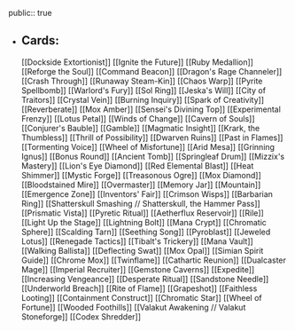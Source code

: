 public:: true
- ## Cards:
	[[Dockside Extortionist]]
	[[Ignite the Future]]
	[[Ruby Medallion]]
	[[Reforge the Soul]]
	[[Command Beacon]]
	[[Dragon's Rage Channeler]]
	[[Crash Through]]
	[[Runaway Steam-Kin]]
	[[Chaos Warp]]
	[[Pyrite Spellbomb]]
	[[Warlord's Fury]]
	[[Sol Ring]]
	[[Jeska's Will]]
	[[City of Traitors]]
	[[Crystal Vein]]
	[[Burning Inquiry]]
	[[Spark of Creativity]]
	[[Reverberate]]
	[[Mox Amber]]
	[[Sensei's Divining Top]]
	[[Experimental Frenzy]]
	[[Lotus Petal]]
	[[Winds of Change]]
	[[Cavern of Souls]]
	[[Conjurer's Bauble]]
	[[Gamble]]
	[[Magmatic Insight]]
	[[Krark, the Thumbless]]
	[[Thrill of Possibility]]
	[[Dwarven Ruins]]
	[[Past in Flames]]
	[[Tormenting Voice]]
	[[Wheel of Misfortune]]
	[[Arid Mesa]]
	[[Grinning Ignus]]
	[[Bonus Round]]
	[[Ancient Tomb]]
	[[Springleaf Drum]]
	[[Mizzix's Mastery]]
	[[Lion's Eye Diamond]]
	[[Red Elemental Blast]]
	[[Heat Shimmer]]
	[[Mystic Forge]]
	[[Treasonous Ogre]]
	[[Mox Diamond]]
	[[Bloodstained Mire]]
	[[Overmaster]]
	[[Memory Jar]]
	[[Mountain]]
	[[Emergence Zone]]
	[[Inventors' Fair]]
	[[Crimson Wisps]]
	[[Barbarian Ring]]
	[[Shatterskull Smashing // Shatterskull, the Hammer Pass]]
	[[Prismatic Vista]]
	[[Pyretic Ritual]]
	[[Aetherflux Reservoir]]
	[[Rile]]
	[[Light Up the Stage]]
	[[Lightning Bolt]]
	[[Mana Crypt]]
	[[Chromatic Sphere]]
	[[Scalding Tarn]]
	[[Seething Song]]
	[[Pyroblast]]
	[[Jeweled Lotus]]
	[[Renegade Tactics]]
	[[Tibalt's Trickery]]
	[[Mana Vault]]
	[[Walking Ballista]]
	[[Deflecting Swat]]
	[[Mox Opal]]
	[[Simian Spirit Guide]]
	[[Chrome Mox]]
	[[Twinflame]]
	[[Cathartic Reunion]]
	[[Dualcaster Mage]]
	[[Imperial Recruiter]]
	[[Gemstone Caverns]]
	[[Expedite]]
	[[Increasing Vengeance]]
	[[Desperate Ritual]]
	[[Sandstone Needle]]
	[[Underworld Breach]]
	[[Rite of Flame]]
	[[Grapeshot]]
	[[Faithless Looting]]
	[[Containment Construct]]
	[[Chromatic Star]]
	[[Wheel of Fortune]]
	[[Wooded Foothills]]
	[[Valakut Awakening // Valakut Stoneforge]]
	[[Codex Shredder]]
